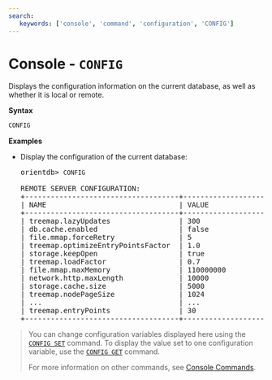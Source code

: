 ```yaml
---
search:
   keywords: ['console', 'command', 'configuration', 'CONFIG']
---
```


# Console - `CONFIG`

Displays the configuration information on the current database, as well as whether it is local or remote.

**Syntax**

```sql
CONFIG
```

**Examples**

- Display the configuration of the current database:

  <pre>
  orientdb> <code class="userinput lang-sql">CONFIG</code>

  REMOTE SERVER CONFIGURATION:
  +------------------------------------+--------------------------------+
  | NAME                               | VALUE                          |
  +------------------------------------+--------------------------------+
  | treemap.lazyUpdates                | 300                            |
  | db.cache.enabled                   | false                          |
  | file.mmap.forceRetry               | 5                              |
  | treemap.optimizeEntryPointsFactor  | 1.0                            |
  | storage.keepOpen                   | true                           |
  | treemap.loadFactor                 | 0.7                            |
  | file.mmap.maxMemory                | 110000000                      |
  | network.http.maxLength             | 10000                          |
  | storage.cache.size                 | 5000                           |
  | treemap.nodePageSize               | 1024                           |
  | ...                                | ...                            |
  | treemap.entryPoints                | 30                             |
  +------------------------------------+--------------------------------+
  </pre>

>You can change configuration variables displayed here using the [`CONFIG SET`](Console-Command-Config-Set.md) command.  To display the value set to one configuration variable, use the [`CONFIG GET`](Console-Command-Config-Get.md) command.
>
>For more information on other commands, see [Console Commands](Console-Commands.md).
